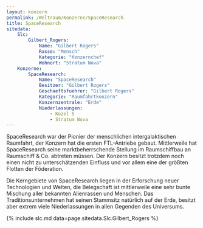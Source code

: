```yaml
---
layout: konzern
permalink: /Weltraum/Konzerne/SpaceResearch
title: SpaceResearch
sitedata:
    Slc:
        Gilbert_Rogers:
            Name: "Gilbert Rogers"
            Rasse: "Mensch"
            Kategorie: "Konzernchef"
            Wohnort: "Stratum Nova"
    Konzerne:
        SpaceResearch:
            Name: "SpaceResearch"
            Besitzer: "Gilbert Rogers"
            Geschaeftsfuehrer: "Gilbert Rogers"
            Kategorie: "Raumfahrtkonzern"
            Konzernzentrale: "Erde"
            Niederlassungen:
                - Kozel 5
                - Stratum Nova
---
```




SpaceResearch war der Pionier der menschlichen intergalaktischen Raumfahrt, der Konzern hat die ersten FTL-Antriebe gebaut. Mittlerweile hat SpaceResearch seine marktbeherrschende Stellung im Raumschiffbau an Raumschiff &amp; Co. abtreten müssen. Der Konzern besitzt trotzdem noch einen nicht zu unterschätzenden Einfluss und vor allem eine der größten Flotten der Föderation.

Die Kerngebiete von SpaceResearch liegen in der Erforschung neuer Technologien und Welten, die Belegschaft ist mittlerweile eine sehr bunte Mischung aller bekannten Alienrassen und Menschen. Das Traditionsunternehmen hat seinen Stammsitz natürlich auf der Erde, besitzt aber extrem viele Niederlassungen in allen Gegenden des Universums.

{% include slc.md data=page.sitedata.Slc.Gilbert_Rogers %}
